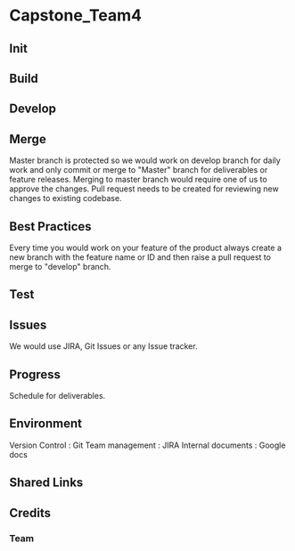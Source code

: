 # Capstone_Team4

## Init

## Build

## Develop

## Merge

Master branch is protected so we would work on develop branch for daily work and only commit or merge to "Master" branch for deliverables or feature releases.
Merging to master branch would require one of us to approve the changes.
Pull request needs to be created for reviewing new changes to existing codebase.

## Best Practices

Every time you would work on your feature of the product always create a new branch with the feature name or ID and then raise a pull request to merge to "develop" branch.

## Test

## Issues

We would use JIRA, Git Issues or any Issue tracker.

## Progress

Schedule for deliverables.

## Environment

Version Control : Git
Team management : JIRA
Internal documents : Google docs

## Shared Links

## Credits

### Team
